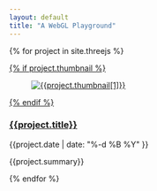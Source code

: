```yaml
---
layout: default
title: "A WebGL Playground"
---
```

{% for project in site.threejs %}
<article class="item">
    <a href="{{site.baseurl}}/{{project.url}}">
    {% if project.thumbnail %}
        <figure>
            <img src="{{site.baseurl}}/{{project.thumbnail[0]}}" alt="{{project.thumbnail[1]}}">
        </figure>
    {% endif %}
    <h3 class="title">{{project.title}}</h3> 
    </a>
    <div class="date">{{project.date | date: "%-d %B %Y" }}</div>
    <p>{{project.summary}}</p>
   
</article>
{% endfor %}


